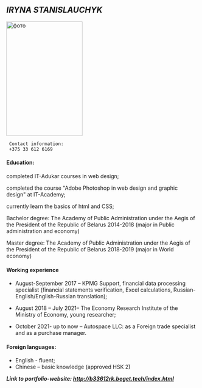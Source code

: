 ## ***IRYNA STANISLAUCHYK***

<img src= https://IrinaStanislavchik-96.github.io/rsschool-cv/фото.jpg alt="фото" width="200" height="300">

```
 Contact information:
 +375 33 612 6169
```


#### **Education:**

completed IT-Adukar courses in web design; 

completed the course "Adobe Photoshop in web design and graphic design" at IT-Academy; 

currently learn the basics of html and CSS;

Bachelor degree: The Academy of Public Administration under the Aegis of the President of the Republic of Belarus 2014-2018 (major in Public administration and economy)

Master degree: The Academy of Public Administration under the Aegis of the President of the Republic of Belarus 2018-2019 (major in World economy)

#### **Working experience**

+ August-September 2017 – KPMG Support, financial data processing specialist (financial statements verification, Excel calculations, Russian-English/English-Russian translation);

+ August 2018 – July 2021– The Economy Research Institute of the Ministry of Economy, young researcher;

+ October 2021- up to now – Autospace LLC: as a Foreign trade specialist and as a purchase manager.

#### **Foreign languages**:

+ English - fluent; 
+ Chinese – basic knowledge (approved HSK 2)

***Link to portfolio-website: http://b33612rk.beget.tech/index.html***



